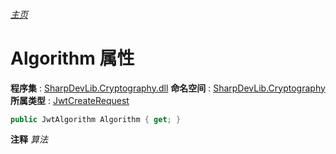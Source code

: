 ###### [主页](./Index.md "主页")
# Algorithm 属性
**程序集** : [SharpDevLib.Cryptography.dll](./SharpDevLib.Cryptography.assembly.md "SharpDevLib.Cryptography.dll")
**命名空间** : [SharpDevLib.Cryptography](./SharpDevLib.Cryptography.namespace.md "SharpDevLib.Cryptography")
**所属类型** : [JwtCreateRequest](./SharpDevLib.Cryptography.JwtCreateRequest.md "JwtCreateRequest")
``` csharp
public JwtAlgorithm Algorithm { get; }
```
**注释**
*算法*

